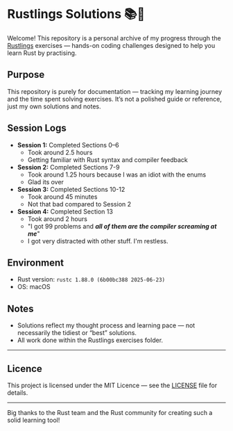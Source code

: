 # Rustlings Solutions 📚🦀

Welcome! This repository is a personal archive of my progress through the [Rustlings](https://github.com/rust-lang/rustlings) exercises — hands-on coding challenges designed to help you learn Rust by practising.

## Purpose

This repository is purely for documentation — tracking my learning journey and the time spent solving exercises. It’s not a polished guide or reference, just my own solutions and notes.

## Session Logs

- **Session 1:** Completed Sections 0–6  
  - Took around 2.5 hours  
  - Getting familiar with Rust syntax and compiler feedback
- **Session 2:** Completed Sections 7-9
  - Took around 1.25 hours because I was an idiot with the enums
  - Glad its over
- **Session 3:** Completed Sections 10-12
  - Took around 45 minutes
  - Not that bad compared to Session 2
- **Session 4:** Completed Section 13
  - Took around 2 hours
  - "I got 99 problems and ***all of them are the compiler screaming at me***"
  - I got very distracted with other stuff. I'm restless.

## Environment

- Rust version: `rustc 1.88.0 (6b00bc388 2025-06-23)`  
- OS: macOS

## Notes

- Solutions reflect my thought process and learning pace — not necessarily the tidiest or “best” solutions.  
- All work done within the Rustlings exercises folder.

---

## Licence

This project is licensed under the MIT Licence — see the [LICENSE](LICENSE) file for details.

---

Big thanks to the Rust team and the Rust community for creating such a solid learning tool!
